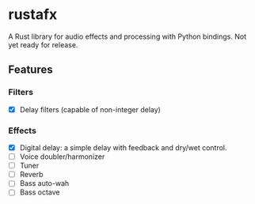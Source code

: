 # rustafx

A Rust library for audio effects and processing with Python bindings. Not yet ready for release.

## Features

### Filters

- [x] Delay filters (capable of non-integer delay)

### Effects

- [x] Digital delay: a simple delay with feedback and dry/wet control.
- [ ] Voice doubler/harmonizer
- [ ] Tuner
- [ ] Reverb
- [ ] Bass auto-wah
- [ ] Bass octave
